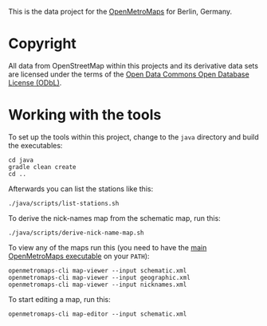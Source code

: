 This is the data project for the
[OpenMetroMaps](http://github.com/OpenMetroMaps)
for Berlin, Germany.

# Copyright

All data from OpenStreetMap within this projects
and its derivative data sets are licensed under
the terms of the
[Open Data Commons Open Database License (ODbL)](https://opendatacommons.org/licenses/odbl/).

# Working with the tools

To set up the tools within this project, change to the `java` directory
and build the executables:

    cd java
    gradle clean create
    cd ..

Afterwards you can list the stations like this:

    ./java/scripts/list-stations.sh

To derive the nick-names map from the schematic map, run this:

    ./java/scripts/derive-nick-name-map.sh

To view any of the maps run this (you need to have the
[main OpenMetroMaps
executable](https://github.com/OpenMetroMaps/OpenMetroMaps/blob/master/java/README.md)
on your `PATH`):

    openmetromaps-cli map-viewer --input schematic.xml
    openmetromaps-cli map-viewer --input geographic.xml
    openmetromaps-cli map-viewer --input nicknames.xml

To start editing a map, run this:

    openmetromaps-cli map-editor --input schematic.xml
